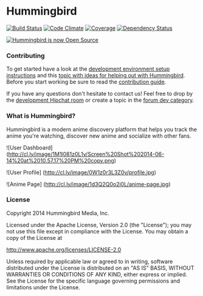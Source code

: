 # Hummingbird

[![Build Status](https://secure.travis-ci.org/hummingbird-me/hummingbird.png?branch=master)](http://travis-ci.org/hummingbird-me/hummingbird) [![Code Climate](https://codeclimate.com/github/hummingbird-me/hummingbird.png)](https://codeclimate.com/github/hummingbird-me/hummingbird) [![Coverage](https://codeclimate.com/github/hummingbird-me/hummingbird/coverage.png)](https://codeclimate.com/github/hummingbird-me/hummingbird) [![Dependency Status](https://gemnasium.com/hummingbird-me/hummingbird.svg)](https://gemnasium.com/hummingbird-me/hummingbird)

[![Hummingbird is now Open Source](http://hummingbird-forum.s3.amazonaws.com/86407dbb64dbecfee0cbd74b759a4b33f70657b74c29.jpg)](http://forums.hummingbird.me/t/hummingbird-is-now-open-source/9870)

### Contributing

To get started have a look at the [development environment setup instructions](https://github.com/hummingbird-me/hummingbird/wiki/Setting-up-a-development-environment) and this [topic with ideas for helping out with Hummingbird](http://forums.hummingbird.me/t/how-to-help-out-with-hummingbird/9390). Before you start working be sure to read the [contribution guide](https://github.com/hummingbird-me/hummingbird/blob/master/CONTRIBUTING.md).

If you have any questions don't hesitate to contact us! Feel free to drop by the [development Hipchat room](https://www.hipchat.com/gIQZzCGPS) or create a topic in the [forum dev category](http://forums.hummingbird.me/category/dev).

### What is Hummingbird?

Hummingbird is a modern anime discovery platform that helps you track the anime you're watching, discover new anime and socialize with other fans.

![User Dashboard]
(http://cl.ly/image/1M1l081z0L1y/Screen%20Shot%202014-06-14%20at%2010.57.17%20PM%20copy.png)

![User Profile]
(http://cl.ly/image/0W1z0r3L3Z0v/profile.jpg)

![Anime Page]
(http://cl.ly/image/1d3Q2Q0o2i0L/anime-page.jpg)



### License

Copyright 2014 Hummingbird Media, Inc.

Licensed under the Apache License, Version 2.0 (the "License");
you may not use this file except in compliance with the License.
You may obtain a copy of the License at

   http://www.apache.org/licenses/LICENSE-2.0

Unless required by applicable law or agreed to in writing, software
distributed under the License is distributed on an "AS IS" BASIS,
WITHOUT WARRANTIES OR CONDITIONS OF ANY KIND, either express or implied.
See the License for the specific language governing permissions and
limitations under the License.


